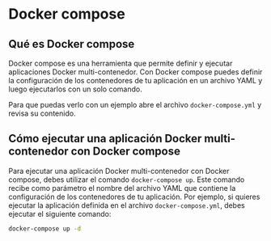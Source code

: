 # Docker compose

## Qué es Docker compose

Docker compose es una herramienta que permite definir y ejecutar aplicaciones Docker multi-contenedor. Con Docker compose puedes definir la configuración de los contenedores de tu aplicación en un archivo YAML y luego ejecutarlos con un solo comando.

Para que puedas verlo con un ejemplo abre el archivo `docker-compose.yml` y revisa su contenido.

## Cómo ejecutar una aplicación Docker multi-contenedor con Docker compose

Para ejecutar una aplicación Docker multi-contenedor con Docker compose, debes utilizar el comando `docker-compose up`. Este comando recibe como parámetro el nombre del archivo YAML que contiene la configuración de los contenedores de tu aplicación. Por ejemplo, si quieres ejecutar la aplicación definida en el archivo `docker-compose.yml`, debes ejecutar el siguiente comando:

```bash
docker-compose up -d
```

